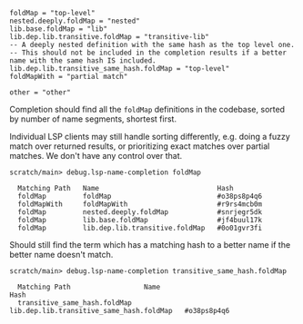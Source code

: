 ``` unison
foldMap = "top-level"
nested.deeply.foldMap = "nested"
lib.base.foldMap = "lib"
lib.dep.lib.transitive.foldMap = "transitive-lib"
-- A deeply nested definition with the same hash as the top level one.
-- This should not be included in the completion results if a better name with the same hash IS included.
lib.dep.lib.transitive_same_hash.foldMap = "top-level"
foldMapWith = "partial match"

other = "other"
```

Completion should find all the `foldMap` definitions in the codebase,
sorted by number of name segments, shortest first.

Individual LSP clients may still handle sorting differently, e.g. doing a fuzzy match over returned results, or
prioritizing exact matches over partial matches. We don't have any control over that.

```ucm
scratch/main> debug.lsp-name-completion foldMap

  Matching Path   Name                             Hash
  foldMap         foldMap                          #o38ps8p4q6
  foldMapWith     foldMapWith                      #r9rs4mcb0m
  foldMap         nested.deeply.foldMap            #snrjegr5dk
  foldMap         lib.base.foldMap                 #jf4buul17k
  foldMap         lib.dep.lib.transitive.foldMap   #0o01gvr3fi

```
Should still find the term which has a matching hash to a better name if the better name doesn't match.

```ucm
scratch/main> debug.lsp-name-completion transitive_same_hash.foldMap

  Matching Path                  Name                                       Hash
  transitive_same_hash.foldMap   lib.dep.lib.transitive_same_hash.foldMap   #o38ps8p4q6

```
